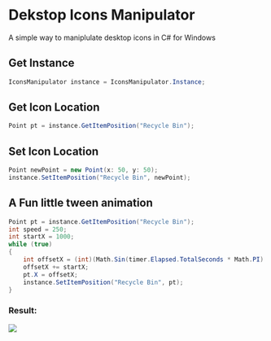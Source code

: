 # Dekstop Icons Manipulator

A simple way to maniplulate desktop icons in C# for Windows

## Get Instance
```cs
IconsManipulator instance = IconsManipulator.Instance;
```

## Get Icon Location
```cs
Point pt = instance.GetItemPosition("Recycle Bin");
```

## Set Icon Location
```cs
Point newPoint = new Point(x: 50, y: 50);
instance.SetItemPosition("Recycle Bin", newPoint);
```

## A Fun little tween animation
```cs
Point pt = instance.GetItemPosition("Recycle Bin");
int speed = 250;
int startX = 1000;
while (true)
{
    int offsetX = (int)(Math.Sin(timer.Elapsed.TotalSeconds * Math.PI) * speed);
    offsetX += startX;
    pt.X = offsetX;
    instance.SetItemPosition("Recycle Bin", pt);
}
```

### Result:
![](https://github.com/zxopink/DekstopIconsManipulator/blob/main/DekstopIconsManipulator/iconmanipulator.gif)